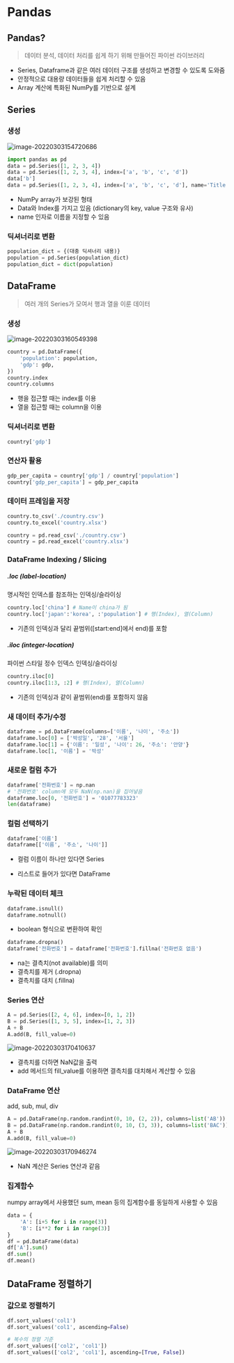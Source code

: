 # Pandas

## Pandas?

> 데이터 분석, 데이터 처리를 쉽게 하기 위해 만들어진 파이썬 라이브러리

- Series, Dataframe과 같은 여러 데이터 구조를 생성하고 변경할 수 있도록 도와줌
- 안정적으로 대용량 데이터들을 쉽게 처리할 수 있음
- Array 계산에 특화된 NumPy를 기반으로 설계



## Series

### 생성

![image-20220303154720686](assets/image-20220303154720686.png)

```python
import pandas as pd
data = pd.Series([1, 2, 3, 4])
data = pd.Series([1, 2, 3, 4], index=['a', 'b', 'c', 'd'])
data['b']
data = pd.Series([1, 2, 3, 4], index=['a', 'b', 'c', 'd'], name='Title')
```

- NumPy array가 보강된 형태
- Data와 Index를 가지고 있음 (dictionary의 key, value 구조와 유사)
- name 인자로 이름을 지정할 수 있음



### 딕셔너리로 변환

```python
population_dict = {(대충 딕셔너리 내용)}
population = pd.Series(population_dict)
population_dict = dict(population)
```



## DataFrame

> 여러 개의 Series가 모여서 행과 열을 이룬 데이터

### 생성

![image-20220303160549398](assets/image-20220303160549398.png)

```python
country = pd.DataFrame({
    'population': population,
    'gdp': gdp,
})
country.index
country.columns
```

- 행을 접근할 때는 index를 이용
- 열을 접근할 때는 column을 이용



### 딕셔너리로 변환 

```python
country['gdp']
```



### 연산자 활용

```python
gdp_per_capita = country['gdp'] / country['population']
country['gdp_per_capita'] = gdp_per_capita
```



### 데이터 프레임을 저장

```python
country.to_csv('./country.csv')
country.to_excel('country.xlsx')

country = pd.read_csv('./country.csv')
country = pd.read_excel('country.xlsx')
```



### DataFrame Indexing / Slicing

##### .loc (label-location)

명시적인 인덱스를 참조하는 인덱싱/슬라이싱

```python
country.loc['china'] # Name이 china가 됨
country.loc['japan':'korea', :'population'] # 행(Index), 열(Column)
```

- 기존의 인덱싱과 달리 끝범위([start:end]에서 end)를 포함



##### .iloc (integer-location)

파이썬 스타일 정수 인덱스 인덱싱/슬라이싱

```python
country.iloc[0]
country.iloc[1:3, :2] # 행(Index), 열(Column)
```

- 기존의 인덱싱과 같이 끝범위(end)를 포함하지 않음



### 새 데이터 추가/수정

```python
dataframe = pd.DataFrame(columns=['이름', '나이', '주소'])
dataframe.loc[0] = ['박성일', '28', '서울']
dataframe.loc[1] = {'이름': '일성', '나이': 26, '주소': '안양'}
dataframe.loc[1, '이름'] = '박성'
```



### 새로운 컬럼 추가

```python
dataframe['전화번호'] = np.nan
# '전화번호' column에 모두 NaN(np.nan)을 집어넣음
dataframe.loc[0, '전화번호'] = '01077783323'
len(dataframe)
```



### 컬럼 선택하기

```python
dataframe['이름']
dataframe[['이름', '주소', '나이']]
```

- 컬럼 이름이 하나만 있다면 Series

- 리스트로 들어가 있다면 DataFrame



### 누락된 데이터 체크

```python
dataframe.isnull()
dataframe.notnull()
```

- boolean 형식으로 변환하여 확인

```python
dataframe.dropna()
dataframe['전화번호'] = dataframe['전화번호'].fillna('전화번호 없음')
```

- na는 결측치(not available)를 의미
- 결측치를 제거 (.dropna)
- 결측치를 대치 (.fillna)



### Series 연산

```python
A = pd.Series([2, 4, 6], index=[0, 1, 2])
B = pd.Series([1, 3, 5], index=[1, 2, 3])
A + B
A.add(B, fill_value=0)
```

![image-20220303170410637](assets/image-20220303170410637.png)

- 결측치를 더하면 NaN값을 출력
- add 메서드의 fill_value를 이용하면 결측치를 대치해서 계산할 수 있음



### DataFrame 연산

add, sub, mul, div

```python
A = pd.DataFrame(np.random.randint(0, 10, (2, 2)), columns=list('AB'))
B = pd.DataFrame(np.random.randint(0, 10, (3, 3)), columns=list('BAC'))
A + B
A.add(B, fill_value=0)
```

![image-20220303170946274](assets/image-20220303170946274.png)

- NaN 계산은 Series 연산과 같음



### 집계함수

numpy array에서 사용했던 sum, mean 등의 집계함수를 동일하게 사용할 수 있음

```python
data = {
    'A': [i+5 for i in range(3)]
    'B': [i**2 for i in range(3)]
}
df = pd.DataFrame(data)
df['A'].sum()
df.sum()
df.mean()
```



## DataFrame 정렬하기

### 값으로 정렬하기

```python
df.sort_values('col1')
df.sort_values('col1', ascending=False)
```

```python
# 복수의 정렬 기준
df.sort_values(['col2', 'col1'])
df.sort_values(['col2', 'col1'], ascending=[True, False])
```

